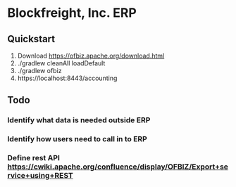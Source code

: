 # Blockfreight, Inc. ERP


## Quickstart
1. Download https://ofbiz.apache.org/download.html
2. ./gradlew cleanAll loadDefault
3. ./gradlew ofbiz
4. https://localhost:8443/accounting

## Todo
### Identify what data is needed outside ERP
### Identify how users need to call in to ERP
### Define rest API https://cwiki.apache.org/confluence/display/OFBIZ/Export+service+using+REST
